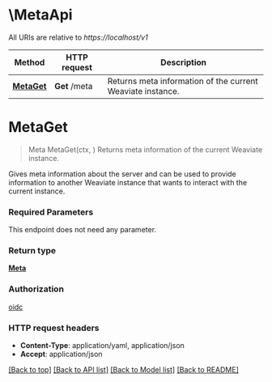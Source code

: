 # \MetaApi

All URIs are relative to *https://localhost/v1*

Method | HTTP request | Description
------------- | ------------- | -------------
[**MetaGet**](MetaApi.md#MetaGet) | **Get** /meta | Returns meta information of the current Weaviate instance.


# **MetaGet**
> Meta MetaGet(ctx, )
Returns meta information of the current Weaviate instance.

Gives meta information about the server and can be used to provide information to another Weaviate instance that wants to interact with the current instance.

### Required Parameters
This endpoint does not need any parameter.

### Return type

[**Meta**](Meta.md)

### Authorization

[oidc](../README.md#oidc)

### HTTP request headers

 - **Content-Type**: application/yaml, application/json
 - **Accept**: application/json

[[Back to top]](#) [[Back to API list]](../README.md#documentation-for-api-endpoints) [[Back to Model list]](../README.md#documentation-for-models) [[Back to README]](../README.md)

